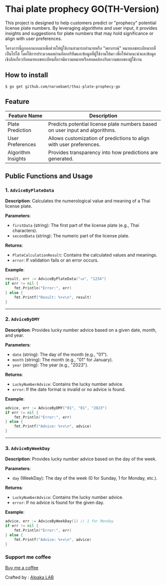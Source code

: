# Thai plate prophecy GO(TH-Version)

This project is designed to help customers predict or "prophecy" potential license plate numbers. By leveraging algorithms and user input, it provides insights and suggestions for plate numbers that may hold significance or align with user preferences.  

โครงการนี้ถูกออกแบบมาเพื่อช่วยให้ผู้ใช้งานสามารถทำนายหรือ "พยากรณ์" หมายเลขทะเบียนรถที่เป็นไปได้ โดยใช้การประมวลผลผ่านอัลกอริทึมและข้อมูลที่ผู้ใช้งานให้มา เพื่อให้คำแนะนำและข้อมูลเชิงลึกเกี่ยวกับหมายเลขทะเบียนที่อาจมีความหมายหรือสอดคล้องกับความชอบของผู้ใช้งาน


## How to install
```shell
$ go get github.com/naruebaet/thai-plate-prophecy-go
 ```

## Feature
| Feature Name       | Description                                                                 |
|--------------------|-----------------------------------------------------------------------------|
| Plate Prediction   | Predicts potential license plate numbers based on user input and algorithms. |
| User Preferences   | Allows customization of predictions to align with user preferences.         |
| Algorithm Insights | Provides transparency into how predictions are generated.                  |

## Public Functions and Usage

### 1. `AdviceByPlateData`
**Description**: Calculates the numerological value and meaning of a Thai license plate.

**Parameters**:
- `firstData` (string): The first part of the license plate (e.g., Thai characters).
- `secondData` (string): The numeric part of the license plate.

**Returns**:
- `PlateCalculationResult`: Contains the calculated values and meanings.
- `error`: If validation fails or an error occurs.

**Example**:
```go
result, err := AdviceByPlateData("กข", "1234")
if err != nil {
    fmt.Println("Error:", err)
} else {
    fmt.Printf("Result: %+v\n", result)
}
```

---

### 2. `AdviceByDMY`
**Description**: Provides lucky number advice based on a given date, month, and year.

**Parameters**:
- `date` (string): The day of the month (e.g., "01").
- `month` (string): The month (e.g., "01" for January).
- `year` (string): The year (e.g., "2023").

**Returns**:
- `LuckyNumberAdvice`: Contains the lucky number advice.
- `error`: If the date format is invalid or no advice is found.

**Example**:
```go
advice, err := AdviceByDMY("01", "01", "2023")
if err != nil {
    fmt.Println("Error:", err)
} else {
    fmt.Printf("Advice: %+v\n", advice)
}
```

---

### 3. `AdviceByWeekDay`
**Description**: Provides lucky number advice based on the day of the week.

**Parameters**:
- `day` (WeekDay): The day of the week (0 for Sunday, 1 for Monday, etc.).

**Returns**:
- `LuckyNumberAdvice`: Contains the lucky number advice.
- `error`: If no advice is found for the given day.

**Example**:
```go
advice, err := AdviceByWeekDay(1) // 1 for Monday
if err != nil {
    fmt.Println("Error:", err)
} else {
    fmt.Printf("Advice: %+v\n", advice)
}
```

### Support me coffee
[Buy me a coffee](https://www.buymeacoffee.com/alpakalab)

Crafted by : [Alpaka LAB](https://alpakalab.com)